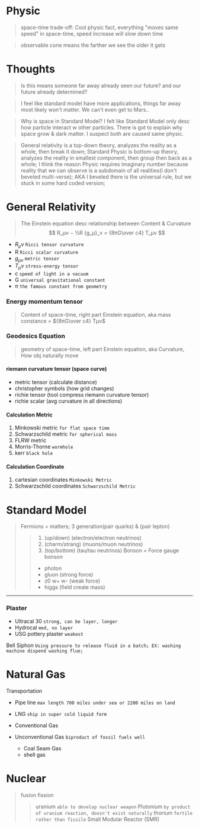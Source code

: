 
# Physic
> space-time trade-off: Cool physic fact, everything "moves same speed" in space-time, speed increase will slow down time

> observable cone means the farther we see the older it gets

# Thoughts
> Is this means someone far away already seen our future? and our future already determined?

> I feel like standard model have more applications, things far away most likely won't matter. We can't even get to Mars..

> Why is space in Standard Model? I felt like Standard Model only desc how particle interact w other particles. There is got to explain why space grow & dark matter. I suspect both are  caused same physic.

> General relativity is a top-down theory, analyzes the reality as a whole, then break it down;
> Standard Physic is bottom-up theory, analyzes the reality in smallest component, then group then back as a whole;
> I think the reason Physic requires imaginary number because reality that we can observe is a subdomain of all realities(I don't beveled multi-verse); AKA I beveled there is the universal rule, but we stuck in some hard coded version;

# General Relativity

> The Einstein equation desc relationship between Content & Curvature
$$
R_μν − ½R  {g_μ}_ν = {8πG\over c4} T_μν
$$

- $R_μν$ `Ricci tensor curvature`
- R `Ricci scalar curvature`
- ${g_μ}_ν$ `metric tensor`
- $T_μν$ `stress-energy tensor`
- c `speed of light in a vacuum`
- G `universal gravitational constant`
- π `the famous constant from geometry`

### Energy momentum tensor
> Content of space-time, right part Einstein equation, aka mass
    constance = ${8πG\over c4} Tμν$

### Geodesics Equation 
> geometry of space-time, left part Einstein equation, aka Curvature, How obj naturally move

#### riemann curvature tensor (space curve)
  - metric tensor (calculate distance)
  - christopher symbols (how grid changes)
  - richie tensor (tool compress riemann curvature tensor)
  - richie scalar (avg curvature in all directions)


#### Calculation Metric
1. Minkowski metric `for flat space time`
2. Schwarzschild metric `for spherical mass`
3. FLRW metric
4. Morris-Thorne `wormhole`
5. kerr `black hole`

#### Calculation Coordinate
1. cartesian coordinates `Minkowski Metric`
2. Schwarzschild coordinates `Schwarzschild Metric`


# Standard Model

> Fermions = matters; 3 generation(pair quarks) & (pair lepton)
>>  1. (up/down) (electron/electron neutrinos)
>>  2. (charm/strang) (muons/muon neutrinos)
>>  3. (top/bottom) (tau/tau neutrinos)
> Bonson = Force
>>  gauge bonson
>>  - photon
>>  - gluon (strong force)
>>  - z0 w+ w- (weak force)
>>  - higgs (field create mass)

<hr />

### Plaster
- Ultracal 30 `strong, can be layer, longer`
- Hydrocal `med, no layer`
- USG pottery plaster `weakest`

Bell Siphon `Using pressure to release fluid in a batch; EX: washing machine dispend washing flue;`

# Natural Gas
Transportation
- Pipe line `max length 700 miles under sea or 2200 miles on land`
- LNG `ship in super cold liquid form`

- Conventional Gas
- Unconventional Gas `biproduct of fossil fuels well`
  - Coal Seam Gas
  - shell gas

# Nuclear
> fusion
> fission
> > uranium `able to develop nuclear weapon`
> > Plutonium `by product of uranium reaction, doesn't exist naturally`
> > thorium `fertile rather than fissile`
>> Small Modular Reactor (SMR)